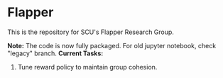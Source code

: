 # Flapper

This is the repository for SCU's Flapper Research Group.

**Note:** The code is now fully packaged. For old jupyter notebook, check "legacy" branch.
**Current Tasks:**
  
1) Tune reward policy to maintain group cohesion.
